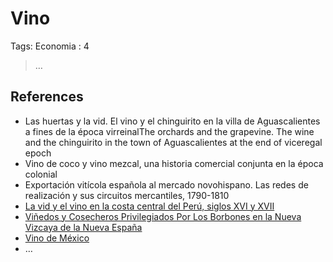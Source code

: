 # Vino

Tags: Economia
: 4

> …
> 

## References

- Las huertas y la vid. El vino y el chinguirito en la villa de Aguascalientes a fines de la época virreinalThe orchards and the grapevine. The wine and the chinguirito in the town of Aguascalientes at the end of viceregal epoch
- Vino de coco y vino mezcal, una historia comercial conjunta en la época colonial
- Exportación vitícola española al mercado novohispano. Las redes de realización y sus circuitos mercantiles, 1790-1810
- [La vid y el vino en la costa central del Perú, siglos XVI y XVII](https://www.scielo.cl/scielo.php?script=sci_arttext&pid=S0718-23762006000200004)
- [Viñedos y Cosecheros Privilegiados Por Los Borbones en la Nueva Vizcaya de la Nueva España](https://rodin.uca.es/bitstream/handle/10498/9383/31305921.pdf?sequence=1&isAllowed=y)
- [Vino de México](https://es.wikipedia.org/wiki/Vino_de_M%C3%A9xico)
- …